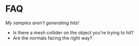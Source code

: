 # FAQ

*My samples aren't generating hits!*

- Is there a mesh collider on the object you're trying to hit?
- Are the normals facing the right way? 
